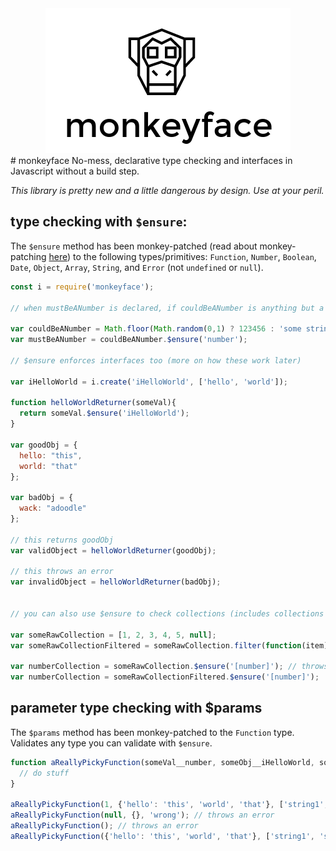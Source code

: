 <div style="text-align:center"><img src ="assets/monkeyface-logo.png"/></div>
# monkeyface
No-mess, declarative type checking and interfaces in Javascript without a build step. 

*This library is pretty new and a little dangerous by design. Use at your peril.*

## type checking with `$ensure`: 

The `$ensure` method has been monkey-patched (read about monkey-patching [here](http://me.dt.in.th/page/JavaScript-override/))
to the following types/primitives: `Function`, `Number`, `Boolean`, `Date`, `Object`, `Array`, `String`, and `Error` (not 
`undefined` or `null`).

```javascript
const i = require('monkeyface');

// when mustBeANumber is declared, if couldBeANumber is anything but a number, a (helpful) error is thrown

var couldBeANumber = Math.floor(Math.random(0,1) ? 123456 : 'some string';
var mustBeANumber = couldBeANumber.$ensure('number');

// $ensure enforces interfaces too (more on how these work later)

var iHelloWorld = i.create('iHelloWorld', ['hello', 'world']);

function helloWorldReturner(someVal){
  return someVal.$ensure('iHelloWorld');
}

var goodObj = {
  hello: "this", 
  world: "that"
};

var badObj = {
  wack: "adoodle"
};

// this returns goodObj
var validObject = helloWorldReturner(goodObj);

// this throws an error
var invalidObject = helloWorldReturner(badObj);


// you can also use $ensure to check collections (includes collections of all types)

var someRawCollection = [1, 2, 3, 4, 5, null];
var someRawCollectionFiltered = someRawCollection.filter(function(item){ return typeof item === 'number'});

var numberCollection = someRawCollection.$ensure('[number]'); // throws an error
var numberCollection = someRawCollectionFiltered.$ensure('[number]');

```

## parameter type checking with $params
The `$params` method has been monkey-patched to the `Function` type. Validates any type you can 
validate with `$ensure`. 

```javascript
function aReallyPickyFunction(someVal__number, someObj__iHelloWorld, someCollection__[string]){
  // do stuff
}

aReallyPickyFunction(1, {'hello': 'this', 'world', 'that'}, ['string1', 'string2']); // proceeds as expected
aReallyPickyFunction(null, {}, 'wrong'); // throws an error
aReallyPickyFunction(); // throws an error
aReallyPickyFunction({'hello': 'this', 'world', 'that'}, ['string1', 'string2'], 1); // throws an error (args out of order)

```

